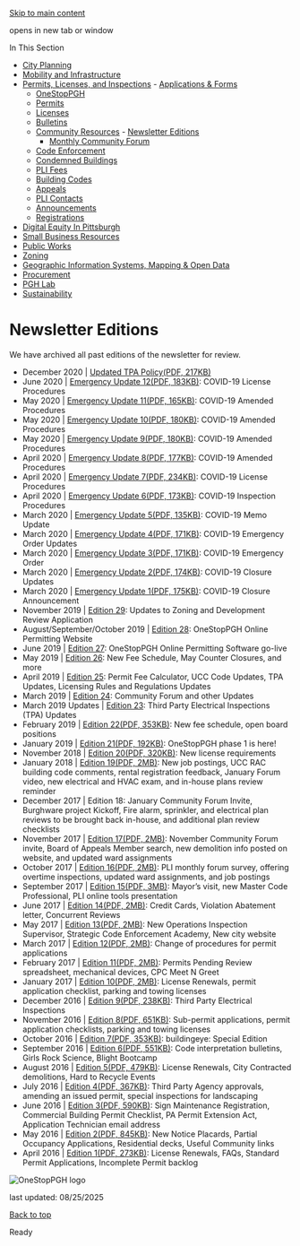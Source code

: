[Skip to main content](https://www.pittsburghpa.gov/Business-Development/Permits-Licenses-and-Inspections/Community-Resources/PLI-Newsletter#main-content)

opens in new tab or window

In This Section

- [City Planning](https://www.pittsburghpa.gov/Business-Development/City-Planning)
- [Mobility and Infrastructure](https://www.pittsburghpa.gov/Business-Development/Mobility-and-Infrastructure)
- [Permits, Licenses, and Inspections](https://www.pittsburghpa.gov/Business-Development/Permits-Licenses-and-Inspections)  - [Applications & Forms](https://www.pittsburghpa.gov/Business-Development/Permits-Licenses-and-Inspections/Applications-Forms)
  - [OneStopPGH](https://www.pittsburghpa.gov/Business-Development/Permits-Licenses-and-Inspections/OneStopPGH)
  - [Permits](https://www.pittsburghpa.gov/Business-Development/Permits-Licenses-and-Inspections/Permits)
  - [Licenses](https://www.pittsburghpa.gov/Business-Development/Permits-Licenses-and-Inspections/Licenses)
  - [Bulletins](https://www.pittsburghpa.gov/Business-Development/Permits-Licenses-and-Inspections/PLI-Bulletins)
  - [Community Resources](https://www.pittsburghpa.gov/Business-Development/Permits-Licenses-and-Inspections/Community-Resources)    - [Newsletter Editions](https://www.pittsburghpa.gov/Business-Development/Permits-Licenses-and-Inspections/Community-Resources/PLI-Newsletter)
    - [Monthly Community Forum](https://www.pittsburghpa.gov/Business-Development/Permits-Licenses-and-Inspections/Community-Resources/Monthly-Community-Forum)
  - [Code Enforcement](https://www.pittsburghpa.gov/Business-Development/Permits-Licenses-and-Inspections/Code-Enforcement)
  - [Condemned Buildings](https://www.pittsburghpa.gov/Business-Development/Permits-Licenses-and-Inspections/Condemned-Buildings)
  - [PLI Fees](https://www.pittsburghpa.gov/Business-Development/Permits-Licenses-and-Inspections/Fees)
  - [Building Codes](https://www.pittsburghpa.gov/Business-Development/Permits-Licenses-and-Inspections/Building-Codes)
  - [Appeals](https://www.pittsburghpa.gov/Business-Development/Permits-Licenses-and-Inspections/Appeals)
  - [PLI Contacts](https://www.pittsburghpa.gov/Business-Development/Permits-Licenses-and-Inspections/Contacts)
  - [Announcements](https://www.pittsburghpa.gov/Business-Development/Permits-Licenses-and-Inspections/Announcements)
  - [Registrations](https://www.pittsburghpa.gov/Business-Development/Permits-Licenses-and-Inspections/Registrations)
- [Digital Equity In Pittsburgh](https://www.pittsburghpa.gov/Business-Development/Digital-Equity-In-Pittsburgh)
- [Small Business Resources](https://www.pittsburghpa.gov/Business-Development/Small-Business-Resources)
- [Public Works](https://www.pittsburghpa.gov/Business-Development/Public-Works)
- [Zoning](https://www.pittsburghpa.gov/Business-Development/Zoning)
- [Geographic Information Systems, Mapping & Open Data](https://www.pittsburghpa.gov/Business-Development/Geographic-Information-Systems-Mapping-Open-Data)
- [Procurement](https://www.pittsburghpa.gov/Business-Development/Procurement)
- [PGH Lab](https://www.pittsburghpa.gov/Business-Development/PGH-Lab)
- [Sustainability](https://www.pittsburghpa.gov/Business-Development/Sustainability)

# Newsletter Editions

We have archived all past editions of the newsletter for review.

- December 2020 \| [Updated TPA Policy(PDF, 217KB)](https://www.pittsburghpa.gov/files/assets/city/v/1/pli/documents/pli-newsletter/12740_updated_tpa_policy_all_users.pdf)
- June 2020 \| [Emergency Update 12(PDF, 183KB)](https://www.pittsburghpa.gov/files/assets/city/v/1/pli/documents/pli-newsletter/12741_amended_order_-_june.pdf): COVID-19 License Procedures
- May 2020 \| [Emergency Update 11(PDF, 165KB)](https://www.pittsburghpa.gov/files/assets/city/v/1/pli/documents/pli-newsletter/9468_amended_order_5-12-2020.pdf): COVID-19 Amended Procedures
- May 2020 \| [Emergency Update 10(PDF, 180KB)](https://www.pittsburghpa.gov/files/assets/city/v/1/pli/documents/pli-newsletter/9383_amended_3.pdf): COVID-19 Amended Procedures
- May 2020 \| [Emergency Update 9(PDF, 180KB)](https://www.pittsburghpa.gov/files/assets/city/v/1/pli/documents/pli-newsletter/9382_amended_2.pdf): COVID-19 Amended Procedures
- April 2020 \| [Emergency Update 8(PDF, 177KB)](https://www.pittsburghpa.gov/files/assets/city/v/1/pli/documents/pli-newsletter/9273_amended.pdf): COVID-19 Amended Procedures
- April 2020 \| [Emergency Update 7(PDF, 234KB)](https://www.pittsburghpa.gov/files/assets/city/v/1/pli/documents/pli-newsletter/9197_plis_guidelines_-_governors_covid_order_0472020.pdf): COVID-19 License Procedures
- April 2020 \| [Emergency Update 6(PDF, 173KB)](https://www.pittsburghpa.gov/files/assets/city/v/1/pli/documents/pli-newsletter/9141_covid-19_inspections_procedures.pdf): COVID-19 Inspection Procedures
- March 2020 \| [Emergency Update 5(PDF, 135KB)](https://www.pittsburghpa.gov/files/assets/city/v/1/pli/documents/pli-newsletter/9142_memo_update.pdf): COVID-19 Memo Update
- March 2020 \| [Emergency Update 4(PDF, 171KB)](https://www.pittsburghpa.gov/files/assets/city/v/1/pli/documents/pli-newsletter/9061_covid-19_march23.pdf): COVID-19 Emergency Order Updates
- March 2020 \| [Emergency Update 3(PDF, 171KB)](https://www.pittsburghpa.gov/files/assets/city/v/1/pli/documents/pli-newsletter/9061_covid-19_march23.pdf): COVID-19 Emergency Order
- March 2020 \| [Emergency Update 2(PDF, 174KB)](https://www.pittsburghpa.gov/files/assets/city/v/1/pli/documents/pli-newsletter/8951_covid-19_march18.pdf): COVID-19 Closure Updates
- March 2020 \| [Emergency Update 1(PDF, 175KB)](https://www.pittsburghpa.gov/files/assets/city/v/1/pli/documents/pli-newsletter/8950_covid-19_march16.pdf): COVID-19 Closure Announcement
- November 2019 \| [Edition 29](https://conta.cc/37akHBh): Updates to Zoning and Development Review Application
- August/September/October 2019 \| [Edition 28](https://conta.cc/2KpgqQA): OneStopPGH Online Permitting Website
- June 2019 \| [Edition 27](https://conta.cc/32RFkyK): OneStopPGH Online Permitting Software go-live
- May 2019 \| [Edition 26](https://conta.cc/37328Pn): New Fee Schedule, May Counter Closures, and more
- April 2019 \| [Edition 25](https://conta.cc/33OUzcU): Permit Fee Calculator, UCC Code Updates, TPA Updates, Licensing Rules and Regulations Updates
- March 2019 \| [Edition 24](https://conta.cc/2Qo647w): Community Forum and other Updates
- March 2019 Updates \| [Edition 23](https://conta.cc/2q7qfvJ): Third Party Electrical Inspections (TPA) Updates
- February 2019 \| [Edition 22(PDF, 353KB)](https://www.pittsburghpa.gov/files/assets/city/v/1/pli/documents/pli-newsletter/4907_february_newsletter.pdf): New fee schedule, open board positions
- January 2019 \| [Edition 21(PDF, 192KB)](https://www.pittsburghpa.gov/files/assets/city/v/1/pli/documents/pli-newsletter/4908_december_pli_newsletter_onestoppgh_portal.pdf): OneStopPGH phase 1 is here!
- November 2018 \| [Edition 20(PDF, 320KB)](https://www.pittsburghpa.gov/files/assets/city/v/1/pli/documents/pli-newsletter/4906_pli_novdec_2018_updates_onestoppgh_new_employees_rules_and_regs.pdf): New license requirements
- January 2018 \| [Edition 19(PDF, 2MB)](https://www.pittsburghpa.gov/files/assets/city/v/1/pli/documents/pli-newsletter/1671_edition_19.pdf): New job postings, UCC RAC building code comments, rental registration feedback, January Forum video, new electrical and HVAC exam, and in-house plans review reminder
- December 2017 \| Edition 18: January Community Forum Invite, Burghware project Kickoff, Fire alarm, sprinkler, and electrical plan reviews to be brought back in-house, and additional plan review checklists
- November 2017 \| [Edition 17(PDF, 2MB)](https://www.pittsburghpa.gov/files/assets/city/v/1/pli/documents/pli-newsletter/1672_edition_17.pdf): November Community Forum invite, Board of Appeals Member search, new demolition info posted on website, and updated ward assignments
- October 2017 \| [Edition 16(PDF, 2MB)](https://www.pittsburghpa.gov/files/assets/city/v/1/pli/documents/pli-newsletter/1673_edition_16.pdf): PLI monthly forum survey, offering overtime inspections, updated ward assignments, and job postings
- September 2017 \| [Edition 15(PDF, 3MB)](https://www.pittsburghpa.gov/files/assets/city/v/1/pli/documents/pli-newsletter/591_edition_15.pdf): Mayor’s visit, new Master Code Professional, PLI online tools presentation
- June 2017 \| [Edition 14(PDF, 2MB)](https://www.pittsburghpa.gov/files/assets/city/v/1/pli/documents/pli-newsletter/590_edition_14.pdf): Credit Cards, Violation Abatement letter, Concurrent Reviews
- May 2017 \| [Edition 13(PDF, 2MB)](https://www.pittsburghpa.gov/files/assets/city/v/1/pli/documents/pli-newsletter/589_edition_13.pdf): New Operations Inspection Supervisor, Strategic Code Enforcement Academy, New city website
- March 2017 \| [Edition 12(PDF, 2MB)](https://www.pittsburghpa.gov/files/assets/city/v/1/pli/documents/pli-newsletter/edition_12.pdf): Change of procedures for permit applications
- February 2017 \| [Edition 11(PDF, 2MB)](https://www.pittsburghpa.gov/files/assets/city/v/1/pli/documents/pli-newsletter/edition_11.pdf): Permits Pending Review spreadsheet, mechanical devices, CPC Meet N Greet
- January 2017 \| [Edition 10(PDF, 2MB)](https://www.pittsburghpa.gov/files/assets/city/v/1/pli/documents/pli-newsletter/edition_10.pdf): License Renewals, permit application checklist, parking and towing licenses
- December 2016 \| [Edition 9(PDF, 238KB)](https://www.pittsburghpa.gov/files/assets/city/v/1/pli/documents/pli-newsletter/edition_9.pdf): Third Party Electrical Inspections
- November 2016 \| [Edition 8(PDF, 651KB)](https://www.pittsburghpa.gov/files/assets/city/v/1/pli/documents/pli-newsletter/edition_8.pdf): Sub-permit applications, permit application checklists, parking and towing licenses
- October 2016 \| [Edition 7(PDF, 353KB)](https://www.pittsburghpa.gov/files/assets/city/v/1/pli/documents/pli-newsletter/buildingeye_special_edition_7.pdf): buildingeye: Special Edition
- September 2016 \| [Edition 6(PDF, 551KB)](https://www.pittsburghpa.gov/files/assets/city/v/1/pli/documents/pli-newsletter/edition_6.pdf): Code interpretation bulletins, Girls Rock Science, Blight Bootcamp
- August 2016 \| [Edition 5(PDF, 479KB)](https://www.pittsburghpa.gov/files/assets/city/v/1/pli/documents/pli-newsletter/edition_5.pdf): License Renewals, City Contracted demolitions, Hard to Recycle Events
- July 2016 \| [Edition 4(PDF, 367KB)](https://www.pittsburghpa.gov/files/assets/city/v/1/pli/documents/pli-newsletter/edition_4.pdf): Third Party Agency approvals, amending an issued permit, special inspections for landscaping
- June 2016 \| [Edition 3(PDF, 590KB)](https://www.pittsburghpa.gov/files/assets/city/v/1/pli/documents/pli-newsletter/edition_3.pdf): Sign Maintenance Registration, Commercial Building Permit Checklist, PA Permit Extension Act, Application Technician email address
- May 2016 \| [Edition 2(PDF, 845KB)](https://www.pittsburghpa.gov/files/assets/city/v/1/pli/documents/pli-newsletter/edition_2.pdf): New Notice Placards, Partial Occupancy Applications, Residential decks, Useful Community links
- April 2016 \| [Edition 1(PDF, 273KB)](https://www.pittsburghpa.gov/files/assets/city/v/1/pli/documents/pli-newsletter/588_edition_1.pdf): License Renewals, FAQs, Standard Permit Applications, Incomplete Permit backlog

![OneStopPGH logo](https://www.pittsburghpa.gov/files/assets/city/v/2/pli/images/onestoppgh-logo-to-host-for-neil-png.png)

last updated: 08/25/2025

[Back to top](https://www.pittsburghpa.gov/Business-Development/Permits-Licenses-and-Inspections/Community-Resources/PLI-Newsletter#body-top)

Ready
